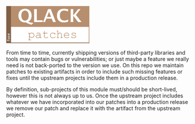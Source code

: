 <img src="docs/qlack2-patches.png" width="223" height="100">

From time to time, currently shipping versions of third-party libraries
and tools may contain bugs or vulnerabilities; or just maybe a feature
we really need is not back-ported to the version we use. On this repo
we maintain patches to existing artifacts in order to include such
missing features or fixes until the upstream projects include them in
a production release.

By definition, sub-projects of this module must/should be short-lived, however
this is not always up to us. Once the upstream project includes whatever
we have incorporated into our patches into a production release we remove
our patch and replace it with the artifact from the upstream project.
